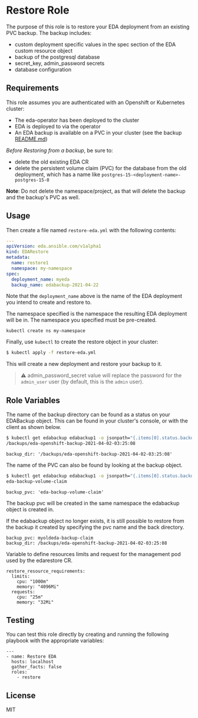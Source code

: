 Restore Role
=========

The purpose of this role is to restore your EDA deployment from an existing PVC backup. The backup includes:
  - custom deployment specific values in the spec section of the EDA custom resource object
  - backup of the postgresql database
  - secret_key, admin_password secrets
  - database configuration



Requirements
------------

This role assumes you are authenticated with an Openshift or Kubernetes cluster:
  - The eda-operator has been deployed to the cluster
  - EDA is deployed to via the operator
  - An EDA backup is available on a PVC in your cluster (see the backup [README.md](../backup/README.md))

*Before Restoring from a backup*, be sure to:
  - delete the old existing EDA CR
  - delete the persistent volume claim (PVC) for the database from the old deployment, which has a name like `postgres-15-<deployment-name>-postgres-15-0`

**Note**: Do not delete the namespace/project, as that will delete the backup and the backup's PVC as well.


Usage
----------------

Then create a file named `restore-eda.yml` with the following contents:

```yaml
---
apiVersion: eda.ansible.com/v1alpha1
kind: EDARestore
metadata:
  name: restore1
  namespace: my-namespace
spec:
  deployment_name: myeda
  backup_name: edabackup-2021-04-22
```

Note that the `deployment_name` above is the name of the EDA deployment you intend to create and restore to.

The namespace specified is the namespace the resulting EDA deployment will be in.  The namespace you specified must be pre-created.

```
kubectl create ns my-namespace
```

Finally, use `kubectl` to create the restore object in your cluster:

```bash
$ kubectl apply -f restore-eda.yml
```

This will create a new deployment and restore your backup to it.

> :warning: admin_password_secret value will replace the password for the `admin_user` user (by default, this is the `admin` user).


Role Variables
--------------

The name of the backup directory can be found as a status on your EDABackup object.  This can be found in your cluster's console, or with the client as shown below.

```bash
$ kubectl get edabackup edabackup1 -o jsonpath="{.items[0].status.backupDirectory}"
/backups/eda-openshift-backup-2021-04-02-03:25:08
```

```
backup_dir: '/backups/eda-openshift-backup-2021-04-02-03:25:08'
```


The name of the PVC can also be found by looking at the backup object.

```bash
$ kubectl get edabackup edabackup1 -o jsonpath="{.items[0].status.backupClaim}"
eda-backup-volume-claim
```

```
backup_pvc: 'eda-backup-volume-claim'
```

The backup pvc will be created in the same namespace the edabackup object is created in.


If the edabackup object no longer exists, it is still possible to restore from the backup it created by specifying the pvc name and the back directory.

```
backup_pvc: myoldeda-backup-claim
backup_dir: /backups/eda-openshift-backup-2021-04-02-03:25:08
```

Variable to define resources limits and request for the management pod used by the edarestore CR.

```
restore_resource_requirements:
  limits:
    cpu: "1000m"
    memory: "4096Mi"
  requests:
    cpu: "25m"
    memory: "32Mi"
```

Testing
----------------

You can test this role directly by creating and running the following playbook with the appropriate variables:

```
---
- name: Restore EDA
  hosts: localhost
  gather_facts: false
  roles:
    - restore
```

License
-------

MIT
